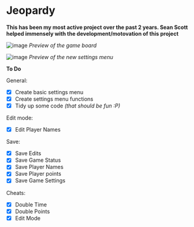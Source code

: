 # Jeopardy

**This has been my most active project over the past 2 years. Sean Scott helped immensely with the development/motovation of this project**
 
![image](https://user-images.githubusercontent.com/91269723/200623888-5fed63be-6b7f-4334-a9cd-5a9e8922f834.png)
*Preview of the game board*


![image](https://user-images.githubusercontent.com/91269723/160221985-61a29408-777b-4dce-a563-8103d48ccf1b.png)
*Preview of the new settings menu*


**To Do**

General: 
- [x] Create basic settings menu 
- [x] Create settings menu functions 
- [x] Tidy up some code *(that should be fun :P)*

Edit mode: 
 - [x] Edit Player Names


Save: 
 - [x] Save Edits
 - [x] Save Game Status
 - [x] Save Player Names
 - [x] Save Player points
 - [x] Save Game Settings 

Cheats: 
 - [x] Double Time
 - [x] Double Points
 - [x] Edit Mode 
